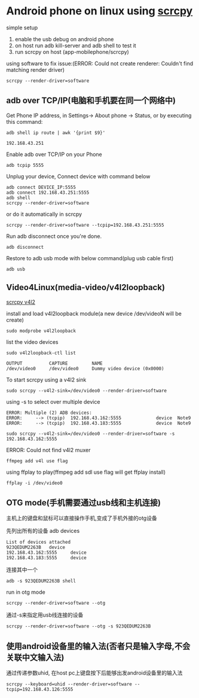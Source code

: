 # Android phone on linux using [scrcpy](https://github.com/Genymobile/scrcpy/)

simple setup

1. enable the usb debug on android phone
2. on host run adb kill-server and adb shell to test it
3. run scrcpy on host (app-mobilephone/scrcpy)

using software to fix issue:(ERROR: Could not create renderer: Couldn't find matching render driver)

    scrcpy --render-driver=software

## adb over TCP/IP(电脑和手机要在同一个网络中)

Get Phone IP address, in Settings-> About phone -> Status, or by executing this command:

    adb shell ip route | awk '{print $9}'

    192.168.43.251

Enable adb over TCP/IP on your Phone

    adb tcpip 5555

Unplug your device, Connect device with command below

    adb connect DEVICE_IP:5555
    adb connect 192.168.43.251:5555
    adb shell
    scrcpy --render-driver=software

or do it automatically in scrcpy

    scrcpy --render-driver=software --tcpip=192.168.43.251:5555

Run adb disconnect once you're done.

    adb disconnect

Restore to adb usb mode with below command(plug usb cable first)

    adb usb

## Video4Linux(media-video/v4l2loopback)

[scrcpy v4l2](https://github.com/Genymobile/scrcpy/blob/master/doc/v4l2.md)

install and load v4l2loopback module(a new device /dev/videoN will be create)

    sudo modprobe v4l2loopback

list the video devices

    sudo v4l2loopback-ctl list

    OUTPUT          CAPTURE         NAME
    /dev/video0     /dev/video0     Dummy video device (0x0000)

To start scrcpy using a v4l2 sink

    sudo scrcpy --v4l2-sink=/dev/video0 --render-driver=software

using -s to select over multiple device

    ERROR: Multiple (2) ADB devices:
    ERROR:     --> (tcpip)  192.168.43.162:5555             device  Note9
    ERROR:     --> (tcpip)  192.168.43.183:5555             device  Note9

    sudo scrcpy --v4l2-sink=/dev/video0 --render-driver=software -s 192.168.43.162:5555

ERROR: Could not find v4l2 muxer

    ffmpeg add v4l use flag

using ffplay to play(ffmpeg add sdl use flag will get ffplay install)

    ffplay -i /dev/video0

## OTG mode(手机需要通过usb线和主机连接)

主机上的键盘和鼠标可以直接操作手机,变成了手机外接的otg设备

先列出所有的设备 adb devices

    List of devices attached
    923QEDUM2263B   device
    192.168.43.162:5555     device
    192.168.43.183:5555     device

连接其中一个

    adb -s 923QEDUM2263B shell

run in otg mode

    scrcpy --render-driver=software --otg

通过-s来指定用usb线连接的设备

    scrcpy --render-driver=software --otg -s 923QEDUM2263B

## 使用android设备里的输入法(否者只是输入字母,不会关联中文输入法)

通过传递参数uhid, 在host pc上键盘按下后能够出发android设备里的输入法

    scrcpy --keyboard=uhid --render-driver=software --tcpip=192.168.43.126:5555
